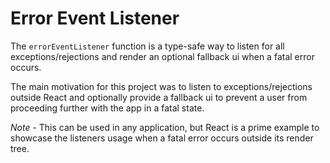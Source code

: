# Error Event Listener

The `errorEventListener` function is a type-safe way to listen for all exceptions/rejections and render an optional fallback ui when a fatal error occurs.

The main motivation for this project was to listen to exceptions/rejections outside React and optionally provide a fallback ui to prevent a user from proceeding further with the app in a fatal state.

_Note_ - This can be used in any application, but React is a prime example to showcase the listeners usage when a fatal error occurs outside its render tree.
